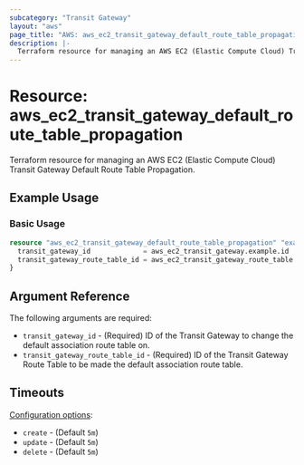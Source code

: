 ```yaml
---
subcategory: "Transit Gateway"
layout: "aws"
page_title: "AWS: aws_ec2_transit_gateway_default_route_table_propagation"
description: |-
  Terraform resource for managing an AWS EC2 (Elastic Compute Cloud) Transit Gateway Default Route Table Propagation.
---
```

# Resource: aws_ec2_transit_gateway_default_route_table_propagation

Terraform resource for managing an AWS EC2 (Elastic Compute Cloud) Transit Gateway Default Route Table Propagation.

## Example Usage

### Basic Usage

```terraform
resource "aws_ec2_transit_gateway_default_route_table_propagation" "example" {
  transit_gateway_id             = aws_ec2_transit_gateway.example.id
  transit_gateway_route_table_id = aws_ec2_transit_gateway_route_table.example.id
}
```

## Argument Reference

The following arguments are required:

* `transit_gateway_id` - (Required) ID of the Transit Gateway to change the default association route table on.
* `transit_gateway_route_table_id` - (Required) ID of the Transit Gateway Route Table to be made the default association route table.

## Timeouts

[Configuration options](https://developer.hashicorp.com/terraform/language/resources/syntax#operation-timeouts):

* `create` - (Default `5m`)
* `update` - (Default `5m`)
* `delete` - (Default `5m`)
